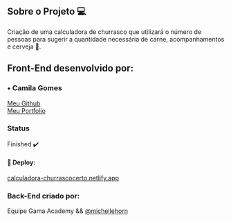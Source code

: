 ## Sobre o Projeto 💻

Criação de uma calculadora de churrasco que utilizará o número de pessoas para sugerir a quantidade necessária de carne, acompanhamentos e cerveja 🍺.

## Front-End desenvolvido por: 

### • Camila Gomes <br>
[Meu Github](https://github.com/milapush) <br>
[Meu Portfolio](https://bit.ly/3i3Le8j)


### Status 

Finished :heavy_check_mark: 
 
#### :rocket: Deploy:
[calculadora-churrascocerto.netlify.app](https://bit.ly/2DzpRwH)


### Back-End criado por: 

Equipe Gama Academy && [@michellehorn](https://github.com/michellehorn)
